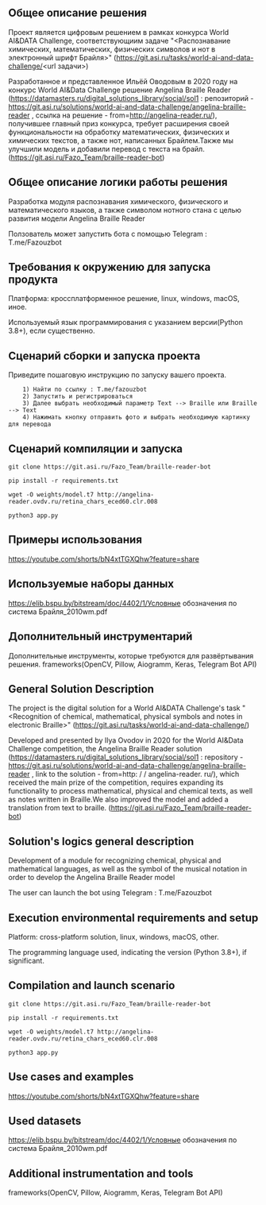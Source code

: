 ## Общее описание решения

Проект является цифровым решением в рамках конкурса World AI&DATA Challenge, соответствующиим задаче "<Распознавание химических, математических, физических символов и нот в электронный шрифт Брайля>" (https://git.asi.ru/tasks/world-ai-and-data-challenge/<url задачи>)

Разработанное и представленное Ильёй Оводовым в 2020 году на конкурс World AI&Data Challenge решение Angelina Braille Reader (https://datamasters.ru/digital_solutions_library/social/sol1 : репозиторий - https://git.asi.ru/solutions/world-ai-and-data-challenge/angelina-braille-reader , ссылка на решение - from=http://angelina-reader.ru/), получившее главный приз конкурса, требует расширения своей функциональности на обработку математических, физических и химических текстов, а также нот, написанных Брайлем.Также мы улучшили модель и добавили перевод с текста на брайл.
(https://git.asi.ru/Fazo_Team/braille-reader-bot)

## Общее описание логики работы решения
Разработка модуля распознавания химического, физического и математического языков, а также символом нотного стана с целью развития модели Angelina Braille Reader

Ползователь может запустить бота с помощью Telegram : T.me/Fazouzbot



## Требования к окружению для запуска продукта
Платформа: кроссплатформенное решение, linux, windows, macOS, иное.

Используемый язык программирования с указанием версии(Python 3.8+), если существенно.

## Сценарий сборки и запуска проекта
Приведите пошаговую инструкцию по запуску вашего проекта.

        1) Найти по ссылку : T.me/fazouzbot
        2) Запустить и регистрироваться 
        3) Далее выбрать необходимый параметр Text --> Braille или Braille --> Text
        4) Нажимать кнопку отправить фото и выбрать необходимую картинку для перевода  


## Сценарий компиляции и запуска
``` 
git clone https://git.asi.ru/Fazo_Team/braille-reader-bot

pip install -r requirements.txt

wget -O weights/model.t7 http://angelina-reader.ovdv.ru/retina_chars_eced60.clr.008

python3 app.py
```
## Примеры использования


https://youtube.com/shorts/bN4xtTGXQhw?feature=share


## Используемые наборы данных

https://elib.bspu.by/bitstream/doc/4402/1/Условные обозначения по система Брайля_2010wm.pdf

## Дополнительный инструментарий

Дополнительные инструменты, которые требуются для развёртывания решения.
frameworks(OpenCV, Pillow, Aiogramm, Keras, Telegram Bot API)

## General Solution Description

The project is the digital solution for a World AI&DATA Challenge's task "<Recognition of chemical, mathematical, physical symbols and notes in electronic Braille>" (https://git.asi.ru/tasks/world-ai-and-data-challenge/<task url>)

Developed and presented by Ilya Ovodov in 2020 for the World AI&Data Challenge competition, the Angelina Braille Reader solution (https://datamasters.ru/digital_solutions_library/social/sol1 : repository - https://git.asi.ru/solutions/world-ai-and-data-challenge/angelina-braille-reader , link to the solution - from=http: / / angelina-reader. ru/), which received the main prize of the competition, requires expanding its functionality to process mathematical, physical and chemical texts, as well as notes written in Braille.We also improved the model and added a translation from text to braille.
(https://git.asi.ru/Fazo_Team/braille-reader-bot)

## Solution's logics general description

Development of a module for recognizing chemical, physical and mathematical languages, as well as the symbol of the musical notation in order to develop the Angelina Braille Reader model

The user can launch the bot using Telegram : T.me/Fazouzbot

## Execution environmental requirements and setup
Platform: cross-platform solution, linux, windows, macOS, other.

The programming language used, indicating the version (Python 3.8+), if significant.



## Compilation and launch scenario

```
git clone https://git.asi.ru/Fazo_Team/braille-reader-bot

pip install -r requirements.txt

wget -O weights/model.t7 http://angelina-reader.ovdv.ru/retina_chars_eced60.clr.008

python3 app.py
```


## Use cases and examples

https://youtube.com/shorts/bN4xtTGXQhw?feature=share


## Used datasets 

https://elib.bspu.by/bitstream/doc/4402/1/Условные обозначения по система Брайля_2010wm.pdf

## Additional instrumentation and tools

frameworks(OpenCV, Pillow, Aiogramm, Keras, Telegram Bot API)